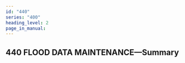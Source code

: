 ```yaml
---
id: "440"
series: "400"
heading_level: 2
page_in_manual: 
---
```


## 440 FLOOD DATA MAINTENANCE—Summary